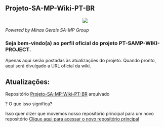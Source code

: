 <!---//////////////////////////////////////////////////////////////////////////////////////////////////////////////////////////////////////////////////////////////

                                        .                                      
                          (*,          *##/      &&/ ,*                         
                          /@@(..#     ######    /     %                         
                              *#.   ,########* @/#%@%.                          
                       %@@%/.      ############.,      (@((                     
                         *.      .##############,   %*     %                    
                   #.      *    (################(   (*/                        
                  #. .%&*.    .####################.   *,,,,..                  
                        .    /######################/   , (@%  ,*               
               %  (,.       ##########################.   . .                   
                 *@#..    *############################/                        
            %/      .    %###############################         %#/           
          ,#@*(  ,#    ,##################################*   &  (& *           
               *@*    ######################################   ./.     #        
       ,**@.,       ,########################################,     *@&  *       
      *,%%/  .(    (##########################################(   /  /          
    .       %    .##############################################.        *&&    
     .&%.       /################################################/   %@/.%*&(   
         ,.    ####################################################    @*       
,&#.   (     *######################################################/      .,*%&
    .%&,    ##########################################################   .  &(  
          ,############################################################*  .(    
         ################################################################       
       .##################################################################,     
      /####################################################################(    
     ////////////////////////////////////////////////////////////////////////.  
                     %.@*,%   (,    ,@.  (&.  .@,,%.  (@. .&                    
                       &,    / &,   ..@,/,@    @##(   /.,@ %                    
                       @/   (.  @*  /. % ,@.  .@../,  (,  ,@    
                       libertas quæ sera tamen


  ____       _              __  __   ____      __  __   _                            ____                         _            ____                                
 / ___|     / \            |  \/  | |  _ \    |  \/  | (_)  _ __     __ _   ___     / ___|   ___   _ __    __ _  (_)  ___     / ___|  _ __    ___    _   _   _ __  
 \___ \    / _ \    _____  | |\/| | | |_) |   | |\/| | | | | '_ \   / _` | / __|   | |  _   / _ \ | '__|  / _` | | | / __|   | |  _  | '__|  / _ \  | | | | | '_ \ 
  ___) |  / ___ \  |_____| | |  | | |  __/    | |  | | | | | | | | | (_| | \__ \   | |_| | |  __/ | |    | (_| | | | \__ \   | |_| | | |    | (_) | | |_| | | |_) |
 |____/  /_/   \_\         |_|  |_| |_|       |_|  |_| |_| |_| |_|  \__,_| |___/    \____|  \___| |_|     \__,_| |_| |___/    \____| |_|     \___/   \__,_| | .__/ 
                                                                                                                                                            |_|   
////////////////////////////////////////////////////////////////////////////////////////////////////////////////////////////////////////////////////////////////!-->

<p align="center">
<h2>Projeto-SA-MP-Wiki-PT-BR</h2>
</p>
<p align="center">
<img src="https://camo.githubusercontent.com/50c6e559ac083579ed1928c334ff0e4902ac9d16f8e44877aa13f651e9259727/68747470733a2f2f6172726f7a6d757369632e303030776562686f73746170702e636f6d2f6173736574732f696d616765732f69636f6e2e706e67">
</p>
<p><em>Powered by Minas Gerais SA-MP Group</em></p>
<h3>Seja bem-vindo(a) ao perfil oficial do projeto PT-SAMP-WIKI-PROJECT.</h3>
<span>Apenas aqui serão postadas às atualizações do projeto. Quando pronto, aqui será divulgado a URL oficial da wiki.</span>
<br/>
<p align="center">
<h2>Atualizações:</h2>
<p>Repositório <a href="https://github.com/Projeto-SA-MP-Wiki-PT-BR">Projeto-SA-MP-Wiki-PT-BR</a> arquivado</p>
<span>? O que isso significa?</span>
<p>Isso quer dizer que movemos nosso repositório principal para um novo repositório <a href="https://github.com/Projeto-SA-MP-Wiki-PT-BR/Novo_design">Clique aqui para acessar o novo repositório principal</a></p>
</p>
